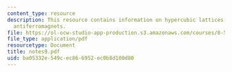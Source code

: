 ```yaml
---
content_type: resource
description: This resource contains information on hypercubic lattices, and quantum
  antiferromagnets.
file: https://ol-ocw-studio-app-production.s3.amazonaws.com/courses/8-513-many-body-theory-for-condensed-matter-systems-fall-2004/ba05332e549cec866952ec0b8d100d80_notes9.pdf
file_type: application/pdf
resourcetype: Document
title: notes9.pdf
uid: ba05332e-549c-ec86-6952-ec0b8d100d80
---
```

